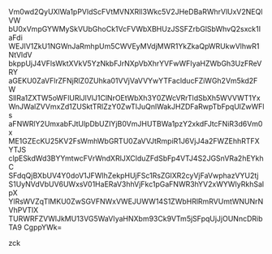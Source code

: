 Vm0wd2QyUXlWa1pPVldScFVtMVNXRll3Wkc5V2JHeDBaRWhrVlUxV2NEQlVW
bU0xVmpGYWMySkVUbGhoCk1VcFVWbXBHUzJSSFZrbGlSbWhvQ2sxck1IaFdi
WEJIV1ZkU1NGWnJaRmhpUm5CWVEyMVdjMWR1YkZkaQpWRUkwVlhwR1NtVldV
bkppUjJ4VFlsWktXVkV5YzNkbFJrNXpVbXhrYVFwWFIyaHZWbGh3UzFReVRY
aGEKU0ZaVFlrZFNjRlZ0ZUhka01VVjVaVVYwYTFaclducFZiWGh2Vm5kd2FW
SllRa1ZXTW5oWFlURlJlVlJ1ClNrOEtWbXh3Y0ZWcVRrTldSbXh5WVVWT1Yx
WnJWalZVVmxZd1ZUSktTRlZzY0ZwTlJuQnlWakJHZDFaRwpTbFpqUlZwWFls
aFNWRlY2UmxabFJtUlpDbUZIYjB0VmJHUTBWa1pzY2xkdFJtcFNiR3d6Vm0x
ME1GZEcKU25KV2FsWmhWbGRTU0ZaVVJtRmpiR1J6VjJ4a2FWZEhhRTFXYTJS
clpESkdWd3BYYmtwcFVrWndXRlJXClduZFdSbFp4VTJ4S2JGSnVRa2hEYkhC
SFdqQjBXbUV4Y0doV1JFWlhZekpHUjFSc1RsZGlXR2cyVjFaVwphazVYU2tj
S1UyNVdVbUV6UWxsV01HaERaV3hhVjFkc1pGaFNWR3hYV2xWYWIyRkhSalpX
YlRsWVZqTlMKU0ZwSGVFNWxVWEJUWW14S1ZWbHRlRmRVUmtWNUNrNVhPVTlX
TURWRFZVWlJkMU13VG5WaVIyaHNXbm93Ck9VTm5jSFpqUjJjOUNncDRibTA9
CgppYWk=

zck